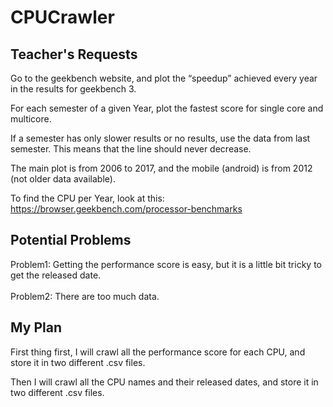 # CPUCrawler

## Teacher's Requests

Go to the geekbench website, and plot the “speedup” achieved every year in the results for geekbench 3.

For each semester of a given Year, plot the fastest score for single core and multicore.

If a semester has only slower results or no results, use the data from last semester. This means that the line should never decrease.

The main plot is from 2006 to 2017, and the mobile (android) is from 2012 (not older data available).

To find the CPU per Year, look at this:
https://browser.geekbench.com/processor-benchmarks

## Potential Problems
Problem1:
Getting the performance score is easy, but it is a little bit tricky to get the released date. <br>
<br>
Problem2:
There are too much data.

## My Plan
First thing first, I will crawl all the performance score for each CPU, and store it in two different .csv files.

Then I will crawl all the CPU names and their released dates, and store it in two different .csv files.


<br>
